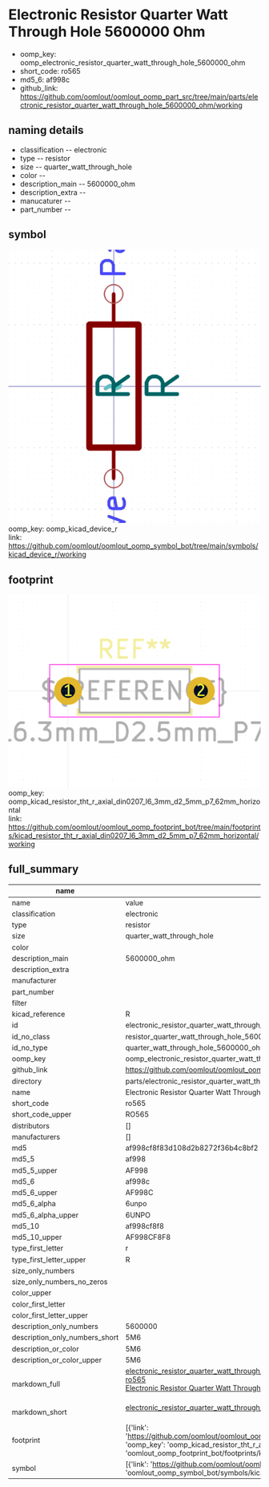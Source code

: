 # Electronic Resistor Quarter Watt Through Hole 5600000 Ohm

  
* oomp_key: oomp_electronic_resistor_quarter_watt_through_hole_5600000_ohm 
* short_code: ro565
* md5_6: af998c  
* github_link: https://github.com/oomlout/oomlout_oomp_part_src/tree/main/parts/electronic_resistor_quarter_watt_through_hole_5600000_ohm/working  
## naming details
* classification -- electronic
* type -- resistor
* size -- quarter_watt_through_hole
* color -- 
* description_main -- 5600000_ohm
* description_extra -- 
* manucaturer -- 
* part_number -- 



## symbol

![](symbol/0/working/working_600.png)  
oomp_key: oomp_kicad_device_r  
link: https://github.com/oomlout/oomlout_oomp_symbol_bot/tree/main/symbols/kicad_device_r/working  

## footprint

![](footprint/0/working/working_600.png)  
oomp_key: oomp_kicad_resistor_tht_r_axial_din0207_l6_3mm_d2_5mm_p7_62mm_horizontal  
link: https://github.com/oomlout/oomlout_oomp_footprint_bot/tree/main/footprints/kicad_resistor_tht_r_axial_din0207_l6_3mm_d2_5mm_p7_62mm_horizontal/working  

## full_summary
| name | value | 
| --- | --- | 
| name | value | 
| classification | electronic | 
| type | resistor | 
| size | quarter_watt_through_hole | 
| color |  | 
| description_main | 5600000_ohm | 
| description_extra |  | 
| manufacturer |  | 
| part_number |  | 
| filter |  | 
| kicad_reference | R | 
| id | electronic_resistor_quarter_watt_through_hole_5600000_ohm | 
| id_no_class | resistor_quarter_watt_through_hole_5600000_ohm | 
| id_no_type | quarter_watt_through_hole_5600000_ohm | 
| oomp_key | oomp_electronic_resistor_quarter_watt_through_hole_5600000_ohm | 
| github_link | https://github.com/oomlout/oomlout_oomp_part_src/tree/main/parts/electronic_resistor_quarter_watt_through_hole_5600000_ohm/working | 
| directory | parts/electronic_resistor_quarter_watt_through_hole_5600000_ohm | 
| name | Electronic Resistor Quarter Watt Through Hole 5600000 Ohm | 
| short_code | ro565 | 
| short_code_upper | RO565 | 
| distributors | [] | 
| manufacturers | [] | 
| md5 | af998cf8f83d108d2b8272f36b4c8bf2 | 
| md5_5 | af998 | 
| md5_5_upper | AF998 | 
| md5_6 | af998c | 
| md5_6_upper | AF998C | 
| md5_6_alpha | 6unpo | 
| md5_6_alpha_upper | 6UNPO | 
| md5_10 | af998cf8f8 | 
| md5_10_upper | AF998CF8F8 | 
| type_first_letter | r | 
| type_first_letter_upper | R | 
| size_only_numbers |  | 
| size_only_numbers_no_zeros |  | 
| color_upper |  | 
| color_first_letter |  | 
| color_first_letter_upper |  | 
| description_only_numbers | 5600000 | 
| description_only_numbers_short | 5M6 | 
| description_or_color | 5M6 | 
| description_or_color_upper | 5M6 | 
| markdown_full | [electronic_resistor_quarter_watt_through_hole_5600000_ohm](https://github.com/oomlout/oomlout_oomp_part_src/tree/main/parts/electronic_resistor_quarter_watt_through_hole_5600000_ohm/working)<br>[ro565](https://github.com/oomlout/oomlout_oomp_part_src/tree/main/parts/electronic_resistor_quarter_watt_through_hole_5600000_ohm/working)<br>[Electronic Resistor Quarter Watt Through Hole 5600000 Ohm](https://github.com/oomlout/oomlout_oomp_part_src/tree/main/parts/electronic_resistor_quarter_watt_through_hole_5600000_ohm/working)<br><br> | 
| markdown_short | [electronic_resistor_quarter_watt_through_hole_5600000_ohm](https://github.com/oomlout/oomlout_oomp_part_src/tree/main/parts/electronic_resistor_quarter_watt_through_hole_5600000_ohm/working)<br><br> | 
| footprint | [{'link': 'https://github.com/oomlout/oomlout_oomp_footprint_bot/tree/main/foootprntss/kicad_resistor_tht_r_axial_din0207_l6_3mm_d2_5mm_p7_62mm_horizontal', 'oomp_key': 'oomp_kicad_resistor_tht_r_axial_din0207_l6_3mm_d2_5mm_p7_62mm_horizontal', 'directory': 'oomlout_oomp_footprint_bot/footprints/kicad_resistor_tht_r_axial_din0207_l6_3mm_d2_5mm_p7_62mm_horizontal//working/working.kicad_mod'}] | 
| symbol | [{'link': 'https://github.com/oomlout/oomlout_oomp_symbol_bot/tree/main/symbols/kicad_device_r', 'oomp_key': 'oomp_kicad_device_r', 'directory': 'oomlout_oomp_symbol_bot/symbols/kicad_device_r//working/working.kicad_sym'}] | 
